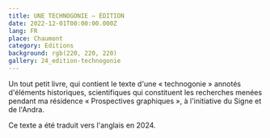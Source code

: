 ```yaml
---
title: UNE TECHNOGONIE – ÉDITION
date: 2022-12-01T00:00:00.000Z
lang: FR
place: Chaumont
category: Editions
background: rgb(220, 220, 220)
gallery: 24_edition-technogonie
---
```

Un tout petit livre, qui contient le texte d'une « technogonie » annotés d'éléments historiques, scientifiques qui constituent les recherches menées pendant ma résidence « Prospectives graphiques », à l'initiative du Signe et de l'Andra.

Ce texte a été traduit vers l'anglais en 2024.